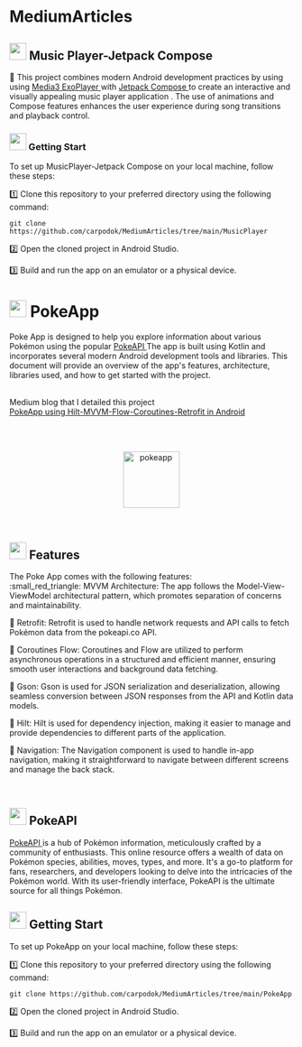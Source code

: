 # MediumArticles


<h2> <img src="https://media.giphy.com/media/1vLHnnIiwUN7a/giphy.gif"  height="30" > Music Player-Jetpack Compose </h2>

:small_red_triangle: This project combines modern Android development practices by using using <a href="https://developer.android.com/guide/topics/media/exoplayer" target="_blank"> Media3 ExoPlayer </a>
 with <a href="https://developer.android.com/jetpack/compose" target="_blank"> Jetpack Compose </a>  to create an interactive and visually appealing music player application .
The use of animations and Compose features enhances the user experience during song transitions and playback control. 



<h3> <img src="https://media.giphy.com/media/QvpqIQAAl66EfoTJj8/giphy.gif"  height="30" > Getting Start </h3>

To set up MusicPlayer-Jetpack Compose on your local machine, follow these steps:

1️⃣  Clone this repository to your preferred directory using the following command:
```
git clone https://github.com/carpodok/MediumArticles/tree/main/MusicPlayer
```

2️⃣ Open the cloned project in Android Studio.

3️⃣ Build and run the app on an emulator or a physical device.

<h1> <img src="https://media.giphy.com/media/XGbRD1gREhvBysGial/giphy.gif"  height="30" > PokeApp </h2>

Poke App is designed to help you explore information about various Pokémon using the popular <a href="https://pokeapi.co/" target="_blank">PokeAPI </a>  The app is built
using Kotlin and incorporates several modern Android development tools and libraries. This document will provide an 
overview of the app's features, architecture, libraries used, and how to get started with the project.
<br><br>

Medium blog that I detailed this project 
<br>
<a href="https://medium.com/@alitalhacoban/pokeapp-using-hilt-mvvm-flow-coroutines-retrofit-in-android-19b4ed388a4e" target="_blank"> PokeApp using Hilt-MVVM-Flow-Coroutines-Retrofit in Android</a>

<br><br>

<p align="center"> 
	<img src="https://github-production-user-asset-6210df.s3.amazonaws.com/64840495/261947216-86db2732-23d6-4a75-ab08-007fd0264e64.gif" alt="pokeapp" width=100px/> 
</p>

<br>

<h2> <img src="https://media.giphy.com/media/daUNvsWuU3s8WeLnq3/giphy.gif"  height="30" > Features </h2>
The Poke App comes with the following features:
<br>
:small_red_triangle: MVVM Architecture: The app follows the Model-View-ViewModel architectural pattern, which promotes separation of concerns and maintainability.

:small_red_triangle: Retrofit: Retrofit is used to handle network requests and API calls to fetch Pokémon data from the pokeapi.co API.

:small_red_triangle: Coroutines Flow: Coroutines and Flow are utilized to perform asynchronous operations in a structured and efficient manner, ensuring smooth user interactions and background data fetching.

:small_red_triangle: Gson: Gson is used for JSON serialization and deserialization, allowing seamless conversion between JSON responses from the API and Kotlin data models.

:small_red_triangle: Hilt: Hilt is used for dependency injection, making it easier to manage and provide dependencies to different parts of the application.

:small_red_triangle: Navigation: The Navigation component is used to handle in-app navigation, making it straightforward to navigate between different screens and manage the back stack.

<br>

<h2> <img src="https://media.giphy.com/media/XGbRD1gREhvBysGial/giphy.gif"  height="30" > PokeAPI </h2>
<a href="https://pokeapi.co/" target="_blank">PokeAPI </a> is a hub of Pokémon information, meticulously crafted by a community of enthusiasts. 
This online resource offers a wealth of data on Pokémon species, abilities, moves, types, and more. It's a go-to platform for fans, researchers, and developers looking to delve into the intricacies
of the Pokémon world. With its user-friendly interface, PokeAPI is the ultimate source for all things Pokémon.

<br>

<h2> <img src="https://media.giphy.com/media/QvpqIQAAl66EfoTJj8/giphy.gif"  height="30" > Getting Start </h2>

To set up PokeApp on your local machine, follow these steps:

1️⃣  Clone this repository to your preferred directory using the following command:
```
git clone https://github.com/carpodok/MediumArticles/tree/main/PokeApp
```

2️⃣ Open the cloned project in Android Studio.

3️⃣ Build and run the app on an emulator or a physical device.
